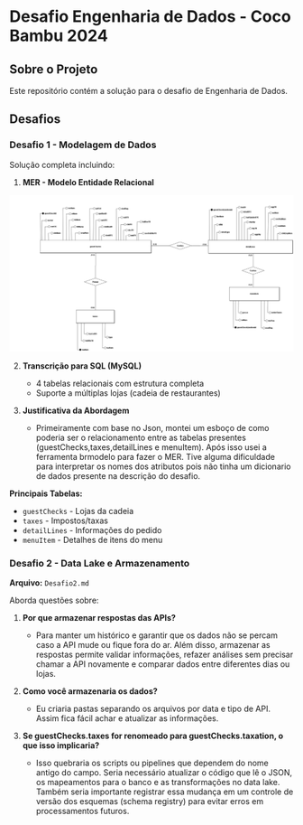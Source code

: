 # Desafio Engenharia de Dados - Coco Bambu 2024

##  Sobre o Projeto

Este repositório contém a solução para o desafio de Engenharia de Dados.

##  Desafios

### Desafio 1 - Modelagem de Dados


Solução completa incluindo:

1. **MER - Modelo Entidade Relacional**

![MER - Modelo Entidade Relacional](image.png)

2. **Transcrição para SQL (MySQL)**
   - 4 tabelas relacionais com estrutura completa
   - Suporte a múltiplas lojas (cadeia de restaurantes)

3. **Justificativa da Abordagem**
    - Primeiramente com base no Json, montei um esboço de como poderia ser o relacionamento entre as tabelas presentes (guestChecks,taxes,detailLines e menuItem). Após isso usei a ferramenta brmodelo para fazer o MER. Tive alguma dificuldade para interpretar os nomes dos atributos pois não tinha um dicionario de dados presente na descrição do desafio.

**Principais Tabelas:**
- `guestChecks` - Lojas da cadeia
- `taxes` - Impostos/taxas
- `detailLines` - Informações do pedido
- `menuItem` - Detalhes de itens do menu


### Desafio 2 - Data Lake e Armazenamento

**Arquivo:** `Desafio2.md`

Aborda questões sobre:

1. **Por que armazenar respostas das APIs?**

    - Para manter um histórico e garantir que os dados não se percam caso a API mude ou fique fora do ar. Além disso, armazenar as respostas permite validar informações, refazer análises sem precisar chamar a API novamente e comparar dados entre diferentes dias ou lojas.


2. **Como você armazenaria os dados?**

   - Eu criaria pastas separando os arquivos por data e tipo de API. Assim fica fácil achar e atualizar as informações.

3. **Se guestChecks.taxes for renomeado para guestChecks.taxation, o que isso implicaria?**
   - Isso quebraria os scripts ou pipelines que dependem do nome antigo do campo. Seria necessário atualizar o código que lê o JSON, os mapeamentos para o banco e as transformações no data lake. Também seria importante registrar essa mudança em um controle de versão dos esquemas (schema registry) para evitar erros em processamentos futuros.

